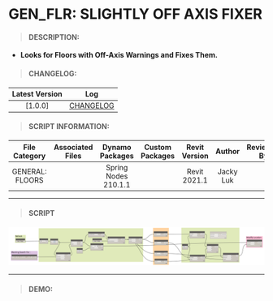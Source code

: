 # GEN_FLR: SLIGHTLY OFF AXIS FIXER

> #### DESCRIPTION: 
- **Looks for Floors with Off-Axis Warnings and Fixes Them.**

> #### CHANGELOG:

| Latest Version | Log |
| :-------: | :----: | 
|[1.0.0] | [CHANGELOG](/_gen/FLOORS/changelog/GEN_FLR_SlightlyOffAxisFixer.md) |

> #### SCRIPT INFORMATION: 

| File Category| Associated Files | Dynamo Packages | Custom Packages | Revit Version | Author | Reviewed By |
| :-------: | :----: | :---: | :---: | :---: | :---: | :---: |
| GENERAL: FLOORS |  | Spring Nodes 210.1.1 |  | Revit 2021.1 | Jacky Luk         

------------------------------------------------------------------

> #### **SCRIPT** 
<img src="/_images/gen/FLR/GEN_FLR_SlightlyOffAxisFixer.png">

------------------------------------------------------------------

> #### DEMO: 

